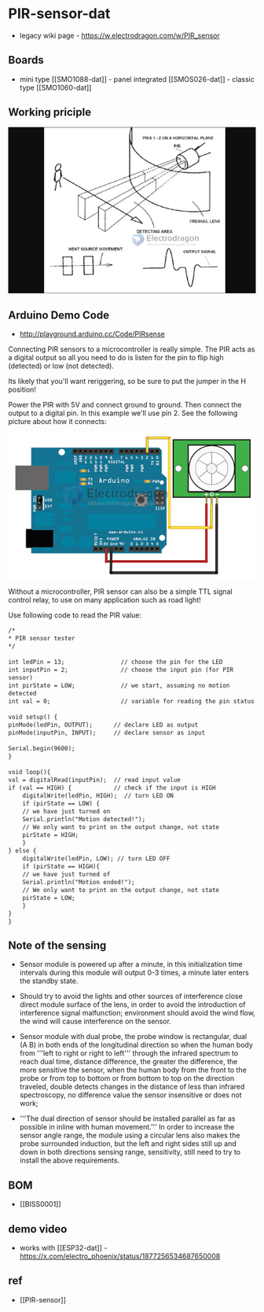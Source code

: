
# PIR-sensor-dat

- legacy wiki page - https://w.electrodragon.com/w/PIR_sensor

## Boards 

- mini type [[SMO1088-dat]] - panel integrated [[SMOS026-dat]] - classic type [[SMO1060-dat]]





## Working priciple 

![](2023-12-12-17-56-14.png)


## Arduino Demo Code 

- http://playground.arduino.cc/Code/PIRsense

Connecting PIR sensors to a microcontroller is really simple. The PIR acts as a digital output so all you need to do is listen for the pin to flip high (detected) or low (not detected).

Its likely that you'll want reriggering, so be sure to put the jumper in the H position!

Power the PIR with 5V and connect ground to ground. Then connect the output to a digital pin. In this example we'll use pin 2.
See the following picture about how it connects:

![](2023-12-12-17-58-19.png)

Without a microcontroller, PIR sensor can also be a simple TTL signal control relay, to use on many application such as road light!

Use following code to read the PIR value:

    /*
    * PIR sensor tester
    */
    
    int ledPin = 13;                // choose the pin for the LED
    int inputPin = 2;               // choose the input pin (for PIR sensor)
    int pirState = LOW;             // we start, assuming no motion detected
    int val = 0;                    // variable for reading the pin status
    
    void setup() {
    pinMode(ledPin, OUTPUT);      // declare LED as output
    pinMode(inputPin, INPUT);     // declare sensor as input
    
    Serial.begin(9600);
    }
    
    void loop(){
    val = digitalRead(inputPin);  // read input value
    if (val == HIGH) {            // check if the input is HIGH
        digitalWrite(ledPin, HIGH);  // turn LED ON
        if (pirState == LOW) {
        // we have just turned on
        Serial.println("Motion detected!");
        // We only want to print on the output change, not state
        pirState = HIGH;
        }
    } else {
        digitalWrite(ledPin, LOW); // turn LED OFF
        if (pirState == HIGH){
        // we have just turned of
        Serial.println("Motion ended!");
        // We only want to print on the output change, not state
        pirState = LOW;
        }
    }
    }


## Note of the sensing 
* Sensor module is powered up after a minute, in this initialization time intervals during this module will output 0-3 times, a minute later enters the standby state.
  
* Should try to avoid the lights and other sources of interference close direct module surface of the lens, in order to avoid the introduction of interference signal malfunction; environment should avoid the wind flow, the wind will cause interference on the sensor.
  
* Sensor module with dual probe, the probe window is rectangular, dual (A B) in both ends of the longitudinal direction so when the human body from '''left to right or right to left''' through the infrared spectrum to reach dual time, distance difference, the greater the difference, the more sensitive the sensor,
when the human body from the front to the probe or from top to bottom or from bottom to top on the direction traveled, double detects changes in the distance of less than infrared spectroscopy, no difference value the sensor insensitive or does not work;

* '''The dual direction of sensor should be installed parallel as far as possible in inline with human movement.''' In order to increase the sensor angle range, the module using a circular lens also makes the probe surrounded induction, but the left and right sides still up and down in both directions sensing range, sensitivity, still need to try to install the above requirements.

## BOM 

- [[BISS0001]]


## demo video 

- works with [[ESP32-dat]] - https://x.com/electro_phoenix/status/1877256534687650008


## ref 

- [[PIR-sensor]]